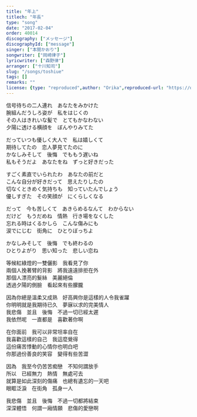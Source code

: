 ```yaml
---
title: "年上"
titlech: "年長"
type: "song"
date: "2017-02-04"
order: 40014
discography: ["メッセージ"]
discographyId: ["message"]
singer: ["本間かおり"]
songwriter: ["岡崎律子"]
lyricwriter: ["森野律"]
arranger: ["十川知司"]
slug: "/songs/toshiue"
tags: []
remarks: ""
license: {type: "reproduced",author: "Orika",reproduced-url: "https://orikamushi.netlify.app",reproduced-website: "織歌蟲"}
---
```


信号待ちの二人連れ　あなたをみかけた  
腕組んだうしろ姿が　私をはじくの  
その人はきれいな髪で　とてもかなわない  
夕陽に透ける横顔を　ぼんやりみてた  
  
だっていつも優しく大人で　私は嬉しくて  
期待してたの　恋人夢見てたのに  
かなしみそして　後悔　でももう遅いね  
私もそうだよ　あなたをね　ずっと好きだった  
  
すごく素直でいられたわ　あなたの前だと  
こんな自分が好きだって　思えたりしたの  
切なくときめく気持ちも　知っていたんでしょう  
優しすぎた　その笑顔が　にくらしくなる  
  
だって　今も苦しくて　あきらめるなんて　わからない  
だけど　もうだめね　情熱　行き場をなくした  
忘れる時はくるかしら　こんな傷みにも  
涙でにじむ　街角に　ひとりぼっちよ  
  
かなしみそして　後悔　でも終わるの  
ひとりよがり　思い知った　悲しい恋ね  

<!-- 翻译 -->

等候紅綠燈的一雙儷影　我看見了你  
兩個人挽著臂的背影　將我遠遠排拒在外  
那個人漂亮的髮絲　美麗絕倫  
透過夕陽的側臉　看起來有些朦朧  
  
因為你總是溫柔又成熟　好高興你是這樣的人令我雀躍  
你明明就是我期待已久　夢寐以求的完美情人  
我悲傷　並且　後悔　不過一切已經太遲  
我依然呢　一直都是　喜歡著你啊  
  
在你面前　我可以非常坦率自在  
我喜歡這樣的自己　我這麼覺得  
這份痛苦悸動的心情你也明白吧  
你那過份善良的笑容　變得有些苦澀  
  
因為　我至今仍苦苦痴戀　不知何謂放手  
所以　已經無力　熱情　無處可去  
就算是如此深刻的傷痛　也總有遺忘的一天吧  
眼眶泛淚　在街角　孤身一人  
  
我悲傷　並且　後悔　不過一切都將結束  
深深體悟　何謂一廂情願　悲傷的愛戀啊
